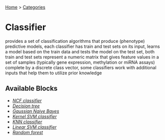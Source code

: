 
[Home](../../../index.html) > [Categories](../../index.html)
# Classifier

 provides a set of classification algorithms that produce (phenotype) predictive models, each classifier has train and test sets on its input, learns a model based on the train data and tests the model on the test set, both train and test sets represent a numeric matrix that gives feature values in a set of samples (typically gene expression, methylation or miRNA assays) complete by a discrete class vector, some classifiers work with additional inputs that help them to utilize prior knowledge

## Available Blocks

* *[NCF classifier](ncf_classifier.html)*
* *[Decision tree](decision_tree.html)*
* *[Gaussian Naive Bayes](gaussian_naive_bayes.html)*
* *[Kernel SVM classifier](kernel_svm_classifier.html)*
* *[KNN classifier](knn_classifier.html)*
* *[Linear SVM classifier](linear_svm_classifier.html)*
* *[Random forest](random_forest.html)*

